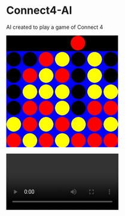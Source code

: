 # Connect4-AI
AI created to play a game of Connect 4

![Demo Picture](https://github.com/QLambkin/Connect4-AI/blob/main/images/Connect4.jpg)

![video](https://github.com/QLambkin/Connect4-AI/blob/main/images/pygame%20window%202022-08-16%2016-28-57.mp4)

